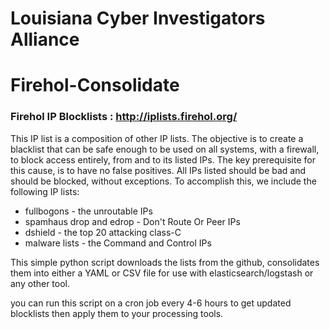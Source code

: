 # Louisiana Cyber Investigators Alliance
# Firehol-Consolidate

### Firehol IP Blocklists : http://iplists.firehol.org/
This IP list is a composition of other IP lists.
The objective is to create a blacklist that can be safe enough to be used on all systems, with a firewall, to block access entirely, from and to its listed IPs.
The key prerequisite for this cause, is to have no false positives. All IPs listed should be bad and should be blocked, without exceptions.
To accomplish this, we include the following IP lists:

- fullbogons - the unroutable IPs 
- spamhaus drop and edrop - Don't Route Or Peer IPs 
- dshield - the top 20 attacking class-C 
- malware lists - the Command and Control IPs 

This simple python script downloads the lists from the github, consolidates them into 
either a YAML or CSV file for use with elasticsearch/logstash or any other tool. 

you can run this script on a cron job every 4-6 hours to get updated blocklists then
apply them to your processing tools. 
